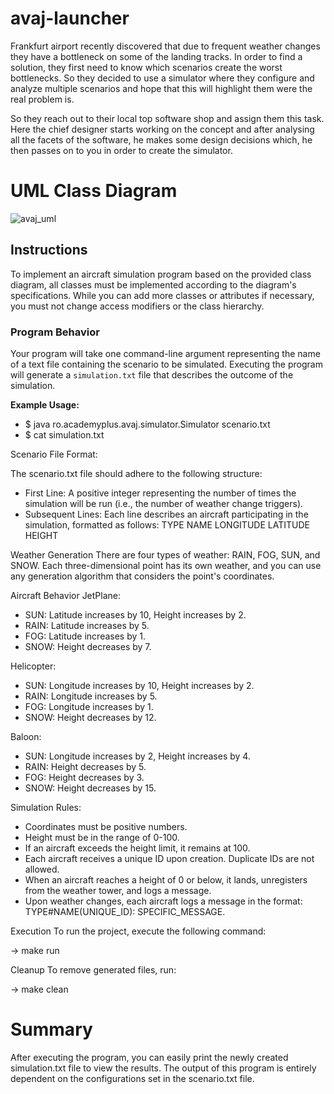 # avaj-launcher

Frankfurt airport recently discovered that due to frequent weather changes they have a bottleneck on some of the landing tracks. In order to find a solution, they first need to know which scenarios create the worst bottlenecks. So they decided to use a simulator where they configure and analyze multiple scenarios and hope that this will highlight them were the real problem is.

So they reach out to their local top software shop and assign them this task. Here the chief designer starts working on the concept and after analysing all the facets of the software, he makes some design decisions which, he then passes on to you in order to create the simulator.

# UML Class Diagram
![avaj_uml](https://github.com/user-attachments/assets/30686b25-0b82-459b-89af-e55240e3016f)

## Instructions

To implement an aircraft simulation program based on the provided class diagram, all classes must be implemented according to the diagram's specifications. While you can add more classes or attributes if necessary, you must not change access modifiers or the class hierarchy.

### Program Behavior

Your program will take one command-line argument representing the name of a text file containing the scenario to be simulated. Executing the program will generate a `simulation.txt` file that describes the outcome of the simulation.

**Example Usage:**

- $ java ro.academyplus.avaj.simulator.Simulator scenario.txt
- $ cat simulation.txt

Scenario File Format:

The scenario.txt file should adhere to the following structure:
- First Line: A positive integer representing the number of times the simulation will be run (i.e., the number of weather change triggers).
- Subsequent Lines: Each line describes an aircraft participating in the simulation, formatted as follows:
TYPE NAME LONGITUDE LATITUDE HEIGHT


Weather Generation
There are four types of weather: RAIN, FOG, SUN, and SNOW. Each three-dimensional point has its own weather, and you can use any generation algorithm that considers the point's coordinates.

Aircraft Behavior
JetPlane:
- SUN: Latitude increases by 10, Height increases by 2.
- RAIN: Latitude increases by 5.
- FOG: Latitude increases by 1.
- SNOW: Height decreases by 7.

Helicopter:
- SUN: Longitude increases by 10, Height increases by 2.
- RAIN: Longitude increases by 5.
- FOG: Longitude increases by 1.
- SNOW: Height decreases by 12.

Baloon:
- SUN: Longitude increases by 2, Height increases by 4.
- RAIN: Height decreases by 5.
- FOG: Height decreases by 3.
- SNOW: Height decreases by 15.

Simulation Rules:

- Coordinates must be positive numbers.
- Height must be in the range of 0-100.
- If an aircraft exceeds the height limit, it remains at 100.
- Each aircraft receives a unique ID upon creation. Duplicate IDs are not allowed.
- When an aircraft reaches a height of 0 or below, it lands, unregisters from the weather tower, and logs a message.
- Upon weather changes, each aircraft logs a message in the format: TYPE#NAME(UNIQUE_ID): SPECIFIC_MESSAGE.


Execution
To run the project, execute the following command:

-> make run

Cleanup
To remove generated files, run:

-> make clean

# Summary

After executing the program, you can easily print the newly created simulation.txt file to view the results. The output of this program is entirely dependent on the configurations set in the scenario.txt file.
